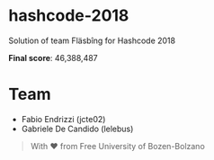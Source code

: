 # hashcode-2018
Solution of team Fläsbîng for Hashcode 2018

**Final score**: 46,388,487

# Team
- Fabio Endrizzi (jcte02)
- Gabriele De Candido (lelebus)

>With :heart: from Free University of Bozen-Bolzano
